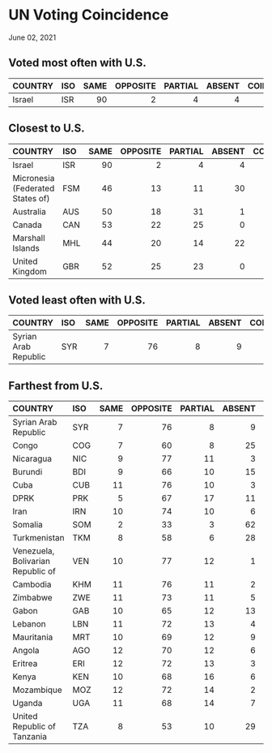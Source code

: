 UN Voting Coincidence
================
June 02, 2021

## Voted most often with U.S.

| COUNTRY | ISO | SAME | OPPOSITE | PARTIAL | ABSENT | COINCIDENCE |
|:--------|:----|-----:|---------:|--------:|-------:|------------:|
| Israel  | ISR |   90 |        2 |       4 |      4 |        0.96 |

## Closest to U.S.

| COUNTRY                          | ISO | SAME | OPPOSITE | PARTIAL | ABSENT | COINCIDENCE |
|:---------------------------------|:----|-----:|---------:|--------:|-------:|------------:|
| Israel                           | ISR |   90 |        2 |       4 |      4 |        0.96 |
| Micronesia (Federated States of) | FSM |   46 |       13 |      11 |     30 |        0.73 |
| Australia                        | AUS |   50 |       18 |      31 |      1 |        0.66 |
| Canada                           | CAN |   53 |       22 |      25 |      0 |        0.66 |
| Marshall Islands                 | MHL |   44 |       20 |      14 |     22 |        0.65 |
| United Kingdom                   | GBR |   52 |       25 |      23 |      0 |        0.64 |

## Voted least often with U.S.

| COUNTRY              | ISO | SAME | OPPOSITE | PARTIAL | ABSENT | COINCIDENCE |
|:---------------------|:----|-----:|---------:|--------:|-------:|------------:|
| Syrian Arab Republic | SYR |    7 |       76 |       8 |      9 |        0.12 |

## Farthest from U.S.

| COUNTRY                           | ISO | SAME | OPPOSITE | PARTIAL | ABSENT | COINCIDENCE |
|:----------------------------------|:----|-----:|---------:|--------:|-------:|------------:|
| Syrian Arab Republic              | SYR |    7 |       76 |       8 |      9 |        0.12 |
| Congo                             | COG |    7 |       60 |       8 |     25 |        0.15 |
| Nicaragua                         | NIC |    9 |       77 |      11 |      3 |        0.15 |
| Burundi                           | BDI |    9 |       66 |      10 |     15 |        0.16 |
| Cuba                              | CUB |   11 |       76 |      10 |      3 |        0.16 |
| DPRK                              | PRK |    5 |       67 |      17 |     11 |        0.16 |
| Iran                              | IRN |   10 |       74 |      10 |      6 |        0.16 |
| Somalia                           | SOM |    2 |       33 |       3 |     62 |        0.16 |
| Turkmenistan                      | TKM |    8 |       58 |       6 |     28 |        0.16 |
| Venezuela, Bolivarian Republic of | VEN |   10 |       77 |      12 |      1 |        0.16 |
| Cambodia                          | KHM |   11 |       76 |      11 |      2 |        0.17 |
| Zimbabwe                          | ZWE |   11 |       73 |      11 |      5 |        0.17 |
| Gabon                             | GAB |   10 |       65 |      12 |     13 |        0.18 |
| Lebanon                           | LBN |   11 |       72 |      13 |      4 |        0.18 |
| Mauritania                        | MRT |   10 |       69 |      12 |      9 |        0.18 |
| Angola                            | AGO |   12 |       70 |      12 |      6 |        0.19 |
| Eritrea                           | ERI |   12 |       72 |      13 |      3 |        0.19 |
| Kenya                             | KEN |   10 |       68 |      16 |      6 |        0.19 |
| Mozambique                        | MOZ |   12 |       72 |      14 |      2 |        0.19 |
| Uganda                            | UGA |   11 |       68 |      14 |      7 |        0.19 |
| United Republic of Tanzania       | TZA |    8 |       53 |      10 |     29 |        0.19 |
